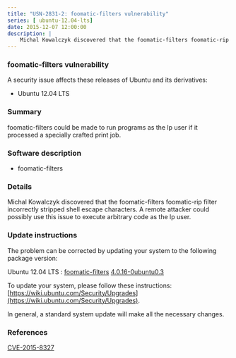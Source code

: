 ```yaml
---
title: "USN-2831-2: foomatic-filters vulnerability"
series: [ ubuntu-12.04-lts]
date: 2015-12-07 12:00:00
description: |
    Michal Kowalczyk discovered that the foomatic-filters foomatic-rip filter incorrectly stripped shell escape characters. A remote attacker could possibly use this issue to execute arbitrary code as the lp user. 
--- 
```

 
### foomatic-filters vulnerability

A security issue affects these releases of Ubuntu and its derivatives:

* Ubuntu 12.04 LTS

### Summary

foomatic-filters could be made to run programs as the lp user if it processed a specially crafted print job.

### Software description

* foomatic-filters 

### Details

Michal Kowalczyk discovered that the foomatic-filters foomatic-rip filter incorrectly stripped shell escape characters. A remote attacker could possibly use this issue to execute arbitrary code as the lp user. 

### Update instructions

The problem can be corrected by updating your system to the following package version:

Ubuntu 12.04 LTS
 : [foomatic-filters](https://launchpad.net/ubuntu/+source/foomatic-filters) <span> [4.0.16-0ubuntu0.3](https://launchpad.net/ubuntu/+source/foomatic-filters/4.0.16-0ubuntu0.3) </span> 

To update your system, please follow these instructions: [https://wiki.ubuntu.com/Security/Upgrades](https://wiki.ubuntu.com/Security/Upgrades).

In general, a standard system update will make all the necessary changes. 

### References

 [CVE-2015-8327](http://people.ubuntu.com/~ubuntu-security/cve/CVE-2015-8327)
 
